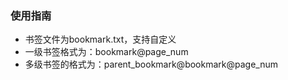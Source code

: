 ### 使用指南
- 书签文件为bookmark.txt，支持自定义
- 一级书签格式为：bookmark@page_num
- 多级书签的格式为：parent_bookmark@bookmark@page_num